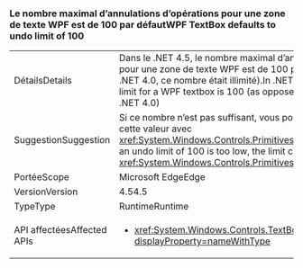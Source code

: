### <a name="wpf-textbox-defaults-to-undo-limit-of-100"></a><span data-ttu-id="be7af-101">Le nombre maximal d’annulations d’opérations pour une zone de texte WPF est de 100 par défaut</span><span class="sxs-lookup"><span data-stu-id="be7af-101">WPF TextBox defaults to undo limit of 100</span></span>

|   |   |
|---|---|
|<span data-ttu-id="be7af-102">Détails</span><span class="sxs-lookup"><span data-stu-id="be7af-102">Details</span></span>|<span data-ttu-id="be7af-103">Dans le .NET 4.5, le nombre maximal d’annulations d’opérations pour une zone de texte WPF est de 100 par défaut (dans le .NET 4.0, ce nombre était illimité).</span><span class="sxs-lookup"><span data-stu-id="be7af-103">In .NET 4.5, the default undo limit for a WPF textbox is 100 (as opposed to being unlimited in .NET 4.0)</span></span>|
|<span data-ttu-id="be7af-104">Suggestion</span><span class="sxs-lookup"><span data-stu-id="be7af-104">Suggestion</span></span>|<span data-ttu-id="be7af-105">Si ce nombre n’est pas suffisant, vous pouvez définir explicitement cette valeur avec <xref:System.Windows.Controls.Primitives.TextBoxBase.UndoLimit></span><span class="sxs-lookup"><span data-stu-id="be7af-105">If an undo limit of 100 is too low, the limit can be set explicitly with <xref:System.Windows.Controls.Primitives.TextBoxBase.UndoLimit></span></span>|
|<span data-ttu-id="be7af-106">Portée</span><span class="sxs-lookup"><span data-stu-id="be7af-106">Scope</span></span>|<span data-ttu-id="be7af-107">Microsoft Edge</span><span class="sxs-lookup"><span data-stu-id="be7af-107">Edge</span></span>|
|<span data-ttu-id="be7af-108">Version</span><span class="sxs-lookup"><span data-stu-id="be7af-108">Version</span></span>|<span data-ttu-id="be7af-109">4.5</span><span class="sxs-lookup"><span data-stu-id="be7af-109">4.5</span></span>|
|<span data-ttu-id="be7af-110">Type</span><span class="sxs-lookup"><span data-stu-id="be7af-110">Type</span></span>|<span data-ttu-id="be7af-111">Runtime</span><span class="sxs-lookup"><span data-stu-id="be7af-111">Runtime</span></span>|
|<span data-ttu-id="be7af-112">API affectées</span><span class="sxs-lookup"><span data-stu-id="be7af-112">Affected APIs</span></span>|<ul><li><xref:System.Windows.Controls.TextBox?displayProperty=nameWithType></li></ul>|

